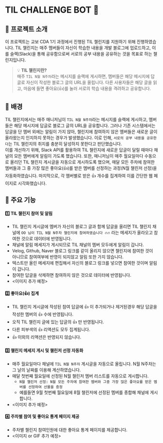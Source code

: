 # TIL CHALLENGE BOT 🤖

## 🎯 프로젝트 소개

이 프로젝트는 교보 CDA 1기 과정에서 진행된 TIL 챌린지를 지원하기 위해 진행하였습니다. TIL 챌린지는 매주 멤버들이 자신이 학습한 내용을 개발 블로그에 업로드하고, 이를 슬랙(Slack)을 통해 공유함으로써 서로의 공부 내용을 공유하는 것을 목표로 하는 챌린지입니다.
> 💡 **TIL 챌린지란?**</br>
> 매주 `TIL N월 N주차`라는 메시지를 슬랙에 게시하면, 멤버들은 해당 메시지에 답글로 자신이 작성한 블로그 글의 URL을 올립니다. 다른 사용자들은 해당 글을 읽고, 마음에 들면 좋아요(👍)를 눌러 서로의 학습 내용을 격려하고 공유합니다.

## 🎯 배경
TIL 챌린지에서는 매주 매니저님이 `TIL N월 N주차`라는 메시지를 슬랙에 게시하고, 멤버들은 해당 메시지에 답글로 블로그 글의 URL을 공유합니다. 그러나 기존 시스템에서는 답글을 단 멤버 외에는 알림이 가지 않아, 챌린지에 참여하지 않은 멤버들은 새로운 글이 올라왔는지 인지하지 못하는 경우가 발생했습니다. 이로 인해, `서로의 공부 내용을 공유한다`는 TIL 챌린지의 취지를 충분히 달성하지 못한다고 판단했습니다.</br>
이를 개선하기 위해, Slack API를 활용하여 TIL 챌린지에 새로운 답글이 달릴 때마다 채널의 모든 멤버에게 알림이 가도록 했습니다. 또한, 매니저님이 매주 월요일마다 수동으로 올리던 TIL 챌린지 게시글을 자동으로 게시하도록 했으며, 매달 모든 주차에 참여한 멤버들과 그 중 가장 많은 좋아요(👍)를 받은 멤버를 선정하는 과정(N월 챌린저 선정)을 자동화하였습니다. 마지막으로, 각 멤버별로 받은 👍 개수를 집계하여 이를 간단한 웹 페이지로 시각화했습니다.

## 🎯 주요 기능
#### 1️⃣ TIL 챌린지 참여 및 알림
- TIL 챌린지 게시글에 멤버가 자신의 블로그 글과 함께 답글을 올리면 TIL 챌린지 채널에 `OO 님이 TIL N월 N주차 챌린지에 참여하였습니다 🔥🔥` 라는 메세지가 올라오고 참여한 것으로 데이터에 반영됩니다.
- 채널에 알림 메세지가 게시되므로 TIL 채널의 멤버 모두에게 알림이 갑니다.
- Velog, Github, Naver 블로그 링크를 같이 올리지 않으면 챌린지에 참여한 것이 아니므로 참여여부에 반영이 되지않고 알림 또한 가지 않습니다.
- 텍스트만 올린 메세지에 편집해서 자신의 블로그 링크를 넣으면 참여한 것이며 알림이 갑니다.
- 참여한 답글을 삭제하면 참여하지 않은 것으로 데이터에 반영됩니다.
- <이미지 추가 예정>
#### 2️⃣ 좋아요(👍) 집계
- TIL 챌린지 게시글에 작성된 참여 답글에 👍 이 추가되거나 제거된경우 해당 답글을 작성한 멤버의 👍 수에 반영됩니다.
- 오직 TIL 챌린지 글에 있는 답글의 👍 만 반영됩니다.
- 다른 피부색의 👍 리액션도 모두 집계됩니다.
- 👍 이외의 리액션은 반영되지 않습니다.
#### 3️⃣ 챌린지 메세지 게시 및 챌린저 선정 자동화
- 매주 월요일마다 채널에 `TIL N월 N주차` 게시글을 자동으로 올립니다. N월 N주차는 그 날의 날짜를 이용해 계산하였습니다.
- 매달 첫번째 월요일에 선정된 N월 챌린저 멤버 리스트를 자동으로 게시합니다.
	- `N월 챌린저 선정: N월 모든 주차에 참여한 멤버와 그중 가장 많은 좋아요를 받은 멤버를 선정하여 선물을 증정`
	- 예를들면 9월 첫번째 월요일에 8월 챌린저에 선정된 멤버를 종합해 채널에 게시합니다.
- <이미지 추가 예정>
#### 4️⃣ 주차별 참여 및 좋아요 통계 페이지 제공
- 주차별 챌린지 참여인원에 대한 좋아요 통계 페이지를 제공합니다.
- <이미지 or GIF 추가 예정>
